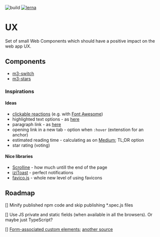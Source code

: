 ![build](https://github.com/mat3e/ux/workflows/Node.js%20CI/badge.svg)
[![lerna](https://img.shields.io/badge/maintained%20with-lerna-cc00ff.svg)](https://lerna.js.org/)

# UX
Set of small Web Components which should have a positive impact on the web app UX.

## Components
* [m3-switch](https://github.com/mat3e/ux/tree/master/packages/switch)
* [m3-stars](https://github.com/mat3e/ux/tree/master/packages/stars)

### Inspirations

#### Ideas
- [clickable reactions](https://dev.to/binarforge/seven-useful-programming-habits) (e.g. with [Font Awesome](https://fontawesome.io/))
- highlighted text options - as [here](https://medium.com/@ttemplier/angular2-decorators-and-class-inheritance-905921dbd1b7)
- paragraph link - as [here](https://olingo.apache.org/doc/odata4/tutorials/action/tutorial_action.html#implement-an-action-processor)
- opening link in a new tab - option when `:hover` (extenstion for an anchor)
- estimated reading time - calculating as on [Medium](https://medium.com/@ttemplier/angular2-decorators-and-class-inheritance-905921dbd1b7); TL;DR option
- star rating (voting)

#### Nice libraries
- [Scrolline](https://github.com/anthonyly/Scrolline.js) - how much untill the end of the page
- [iziToast](https://github.com/dolce/iziToast) - perfect notifications
- [favico.js](https://github.com/ejci/favico.js) - whole new level of using favicons

## Roadmap
[] Minify published npm code and skip publishing *.spec.js files

[] Use JS private and static fields (when available in all the browsers). Or maybe just TypeScript?

[] [Form-associated custom elements](https://html.spec.whatwg.org/multipage/custom-elements.html#custom-elements-face-example); [another source](https://web.dev/more-capable-form-controls/)
